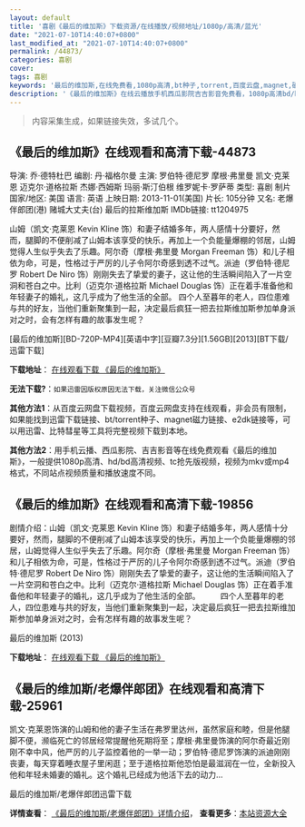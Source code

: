 ```yaml
---
layout: default
title: '喜剧《最后的维加斯》下载资源/在线播放/视频地址/1080p/高清/蓝光'
date: "2021-07-10T14:40:07+0800"
last_modified_at: "2021-07-10T14:40:07+0800"
permalink: /44873/
categories: 喜剧
cover:
tags: 喜剧
keywords: '最后的维加斯,在线免费看,1080p高清,bt种子,torrent,百度云盘,magnet,磁力链,迅雷下载资源'
description: '《最后的维加斯》在线云播放手机西瓜影院吉吉影音免费看，1080p高清bd/hd未删减完整版和tc抢先枪版，mkv/mp4格式，附带bt/torrent种子、magnet/磁力链、百度云盘、网盘资源迅雷下载链接'
---
```


>内容采集生成，如果链接失效，多试几个。


## 《最后的维加斯》在线观看和高清下载-44873

导演: 乔·德特杜巴 编剧: 丹·福格尔曼 主演: 罗伯特·德尼罗 摩根·弗里曼 凯文·克莱恩 迈克尔·道格拉斯 杰娜·西姆斯 玛丽·斯汀伯根 维罗妮卡·罗萨蒂 类型: 喜剧 制片国家/地区: 美国 语言: 英语 上映日期: 2013-11-01(美国) 片长: 105分钟 又名: 老爆伴郎团(港) 赌城大丈夫(台) 最后的拉斯维加斯 IMDb链接: tt1204975

山姆（凯文·克莱恩 Kevin Kline 饰）和妻子结婚多年，两人感情十分要好，然而，腿脚的不便削减了山姆本该享受的快乐，再加上一个负能量爆棚的邻居，山姆觉得人生似乎失去了乐趣。阿尔奇（摩根·弗里曼 Morgan Freeman 饰）和儿子相依为命，可是，性格过于严厉的儿子令阿尔奇感到透不过气。派迪（罗伯特·德尼罗 Robert De Niro 饰）刚刚失去了挚爱的妻子，这让他的生活瞬间陷入了一片空洞和苍白之中。比利（迈克尔·道格拉斯 Michael Douglas 饰）正在着手准备他和年轻妻子的婚礼，这几乎成为了他生活的全部。 四个人至暮年的老人，四位患难与共的好友，当他们重新聚集到一起，决定最后疯狂一把去拉斯维加斯参加单身派对之时，会有怎样有趣的故事发生呢？


[最后的维加斯][BD-720P-MP4][英语中字][豆瓣7.3分][1.56GB][2013][BT下载/迅雷下载]

**下载地址**： [在线观看下载 《最后的维加斯》](https://www.btdx8.com/torrent/last_vegas_2013.html) 


**无法下载?**：`如果迅雷因版权原因无法下载，关注微信公众号 `

**其他方法1**：从百度云网盘下载视频，百度云网盘支持在线观看，非会员有限制，如果能找到迅雷下载链接、bt/torrent种子、magnet磁力链接、e2dk链接等，可以用迅雷、比特彗星等工具将完整视频下载到本地。

**其他方法2**：用手机云播、西瓜影院、吉吉影音等在线免费观看《最后的维加斯》，一般提供1080p高清、hd/bd高清视频、tc抢先版视频，视频为mkv或mp4格式，不同站点视频质量和播放速度不同。


## 《最后的维加斯》在线观看和高清下载-19856

剧情介绍：山姆（凯文·克莱恩 Kevin Kline 饰）和妻子结婚多年，两人感情十分要好，然而，腿脚的不便削减了山姆本该享受的快乐，再加上一个负能量爆棚的邻居，山姆觉得人生似乎失去了乐趣。阿尔奇（摩根·弗里曼 Morgan Freeman 饰）和儿子相依为命，可是，性格过于严厉的儿子令阿尔奇感到透不过气。派迪（罗伯特·德尼罗 Robert De Niro 饰）刚刚失去了挚爱的妻子，这让他的生活瞬间陷入了一片空洞和苍白之中。比利（迈克尔·道格拉斯 Michael Douglas 饰）正在着手准备他和年轻妻子的婚礼，这几乎成为了他生活的全部。  　　四个人至暮年的老人，四位患难与共的好友，当他们重新聚集到一起，决定最后疯狂一把去拉斯维加斯参加单身派对之时，会有怎样有趣的故事发生呢？


最后的维加斯 (2013)

**下载地址**： [在线观看下载 《最后的维加斯》](https://www.btbtdy.me/btdy/dy2122.html) 


## 《最后的维加斯/老爆伴郎团》在线观看和高清下载-25961

凯文·克莱恩饰演的山姆和他的妻子生活在弗罗里达州，虽然家庭和睦，但是他腿脚不便，濒临死亡的邻居经常提醒他死期将至；摩根·弗里曼饰演的阿尔奇最近刚刚不幸中风，他严厉的儿子监控着他的一举一动；罗伯特&middot;德尼罗饰演的派迪刚刚丧妻，每天穿着睡衣屋子里闲逛；至于道格拉斯他恐怕是最滋润在一位，全新投入他和年轻未婚妻的婚礼。这个婚礼已经成为他活下去的动力...


最后的维加斯/老爆伴郎团迅雷下载

**详情查看**： [《最后的维加斯/老爆伴郎团》详情介绍](/movie/25961/)， **查看更多**：[本站资源大全](/movie/t/all/)

